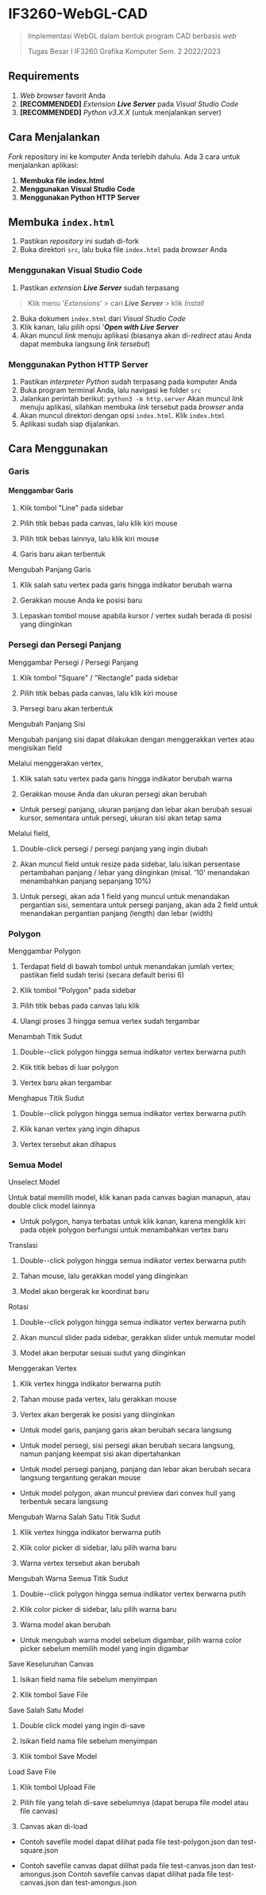 # IF3260-WebGL-CAD
>Implementasi WebGL dalam bentuk program CAD berbasis _web_
>
>Tugas Besar I IF3260 Grafika Komputer Sem. 2 2022/2023

## Requirements
1. _Web browser_ favorit Anda
2. **[RECOMMENDED]** _Extension_ **_Live Server_** pada _Visual Studio Code_
3. **[RECOMMENDED]** _Python v3.X.X_ (untuk menjalankan server)

## Cara Menjalankan
_Fork_ repository ini ke komputer Anda terlebih dahulu. Ada 3 cara untuk menjalankan aplikasi:
1. **Membuka file index.html**
2. **Menggunakan Visual Studio Code**
3. **Menggunakan Python HTTP Server**

## Membuka `index.html`
1. Pastikan _repository_ ini sudah di-fork
2. Buka direktori `src`, lalu buka file `index.html` pada _browser_ Anda

### Menggunakan Visual Studio Code
1. Pastikan _extension_ **_Live Server_** sudah terpasang
> Klik menu '_Extensions_' > cari **_Live Server_** > klik _Install_
2. Buka dokumen `index.html` dari _Visual Studio Code_
3. Klik kanan, lalu pilih opsi '**_Open with Live Server_**
4. Akan muncul _link_ menuju aplikasi (biasanya akan di-_redirect_ atau Anda dapat membuka langsung _link tersebut_)

### Menggunakan Python HTTP Server
1. Pastikan _interpreter Python_ sudah terpasang pada komputer Anda
2. Buka program terminal Anda, lalu navigasi ke folder `src`
3. Jalankan perintah berikut:
```python3 -m http.server```
Akan muncul _link_ menuju aplikasi, silahkan membuka _link_ tersebut pada _browser_ anda
4. Akan muncul direktori dengan opsi `index.html`. Klik `index.html`
5. Aplikasi sudah siap dijalankan.


## Cara Menggunakan
### Garis

#### Menggambar Garis

1.  Klik tombol "Line" pada sidebar

2.  Pilih titik bebas pada canvas, lalu klik kiri mouse

3.  Pilih titik bebas lainnya, lalu klik kiri mouse

4.  Garis  baru akan terbentuk

Mengubah Panjang Garis

1.  Klik salah satu vertex pada garis hingga indikator berubah warna

2.  Gerakkan mouse Anda ke posisi baru

3.  Lepaskan tombol mouse apabila kursor / vertex sudah berada di posisi yang diinginkan

### Persegi dan Persegi Panjang

Menggambar Persegi / Persegi Panjang

1.  Klik tombol "Square" / "Rectangle" pada sidebar

2.  Pilih titik bebas pada canvas, lalu klik kiri mouse

3.  Persegi baru akan terbentuk

Mengubah Panjang Sisi

Mengubah panjang sisi dapat dilakukan dengan menggerakkan vertex atau mengisikan field

Melalui menggerakan vertex,

1.  Klik salah satu vertex pada garis hingga indikator berubah warna

2.  Gerakkan mouse Anda dan ukuran persegi akan berubah

-   Untuk persegi panjang, ukuran panjang dan lebar akan berubah sesuai kursor, sementara untuk persegi, ukuran sisi akan tetap sama

Melalui field,

1.  Double-click persegi / persegi panjang yang ingin diubah

2.  Akan muncul field untuk resize pada sidebar, lalu isikan persentase pertambahan panjang / lebar yang diinginkan (misal. '10' menandakan menambahkan panjang sepanjang 10%)

3.  Untuk persegi, akan ada 1 field yang muncul untuk menandakan pergantian sisi, sementara untuk persegi panjang, akan ada 2 field untuk menandakan pergantian panjang (length) dan lebar (width)

### Polygon

Menggambar Polygon

1.  Terdapat field di bawah tombol untuk menandakan jumlah vertex; pastikan field sudah terisi (secara default berisi 6)

2.  Klik tombol "Polygon" pada sidebar

3.  Pilih titik bebas pada canvas lalu klik

4.  Ulangi proses 3 hingga semua vertex sudah tergambar

Menambah Titik Sudut

1.  Double--click polygon hingga semua indikator vertex berwarna putih

2.  Klik titik bebas di luar polygon

3.  Vertex baru akan tergambar

Menghapus Titik Sudut

1.  Double--click polygon hingga semua indikator vertex berwarna putih

2.  Klik kanan vertex yang ingin dihapus

3.  Vertex tersebut akan dihapus

### Semua Model

Unselect Model

Untuk batal memilih model, klik kanan pada canvas bagian manapun, atau double click model lainnya

-   Untuk polygon, hanya terbatas untuk klik kanan, karena mengklik kiri pada objek polygon berfungsi untuk menambahkan vertex baru

Translasi

1.  Double--click polygon hingga semua indikator vertex berwarna putih

2.  Tahan mouse, lalu gerakkan model yang diinginkan

3.  Model akan bergerak ke koordinat baru

Rotasi

1.  Double--click polygon hingga semua indikator vertex berwarna putih

2.  Akan muncul slider pada sidebar, gerakkan slider untuk memutar model

3.  Model akan berputar sesuai sudut yang diinginkan

Menggerakan Vertex

1.  Klik vertex hingga indikator berwarna putih

2.  Tahan mouse pada vertex, lalu gerakkan mouse

3.  Vertex akan bergerak ke posisi yang diinginkan

-   Untuk model garis, panjang garis akan berubah secara langsung

-   Untuk model persegi, sisi persegi akan berubah secara langsung, namun panjang keempat sisi akan dipertahankan

-   Untuk model persegi panjang, panjang dan lebar akan berubah secara langsung tergantung gerakan mouse

-   Untuk model polygon, akan muncul preview dari convex hull yang terbentuk secara langsung

Mengubah Warna Salah Satu Titik Sudut

1.  Klik vertex hingga indikator berwarna putih

2.  Klik color picker di sidebar, lalu pilih warna baru

3.  Warna vertex tersebut akan berubah

Mengubah Warna Semua Titik Sudut

1.  Double--click polygon hingga semua indikator vertex berwarna putih

2.  Klik color picker di sidebar, lalu pilih warna baru

3.  Warna model akan berubah

-   Untuk mengubah warna model sebelum digambar, pilih warna color picker sebelum memilih model yang ingin digambar

Save Keseluruhan Canvas

1.  Isikan field nama file sebelum menyimpan

2.  Klik tombol Save File

Save  Salah Satu Model

1.  Double click model yang ingin di-save

2.  Isikan field nama file sebelum menyimpan

3.  Klik tombol Save Model

Load Save File

1.  Klik tombol Upload File

2.  Pilih file yang telah di-save sebelumnya (dapat berupa file model atau file canvas)

3.  Canvas akan di-load

-   Contoh savefile model dapat dilihat pada file test-polygon.json dan test-square.json

-   Contoh savefile  canvas dapat dilihat pada file test-canvas.json dan test-amongus.json
Contoh savefile canvas dapat dilihat pada file test-canvas.json dan test-amongus.json


